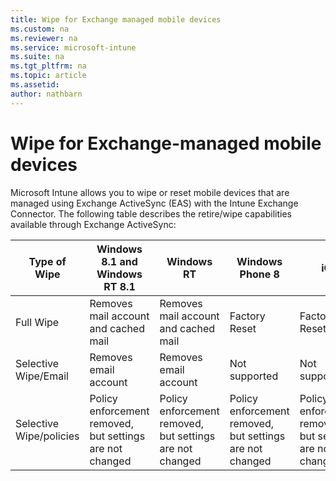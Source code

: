 ```yaml
---
title: Wipe for Exchange managed mobile devices
ms.custom: na
ms.reviewer: na
ms.service: microsoft-intune
ms.suite: na
ms.tgt_pltfrm: na
ms.topic: article
ms.assetid:
author: nathbarn
---
```


# Wipe for Exchange-managed mobile devices
Microsoft Intune allows you to wipe or reset mobile devices that are managed using Exchange ActiveSync (EAS) with the Intune Exchange Connector. The following table describes the retire/wipe capabilities available through Exchange ActiveSync:

|Type of Wipe|Windows 8.1 and Windows RT 8.1|Windows RT|Windows Phone 8|iOS|Android|
|----------------|----------------------------------|--------------|-------------------|-------|-----------|
|Full Wipe|Removes mail account and cached mail|Removes mail account and cached mail|Factory Reset|Factory Reset|Factory Reset|
|Selective Wipe/Email|Removes email account|Removes email account|Not supported|Not supported|Not supported|
|Selective Wipe/policies|Policy enforcement removed, but settings are not changed|Policy enforcement removed, but settings are not changed|Policy enforcement removed, but settings are not changed|Policy enforcement removed, but  settings are not changed|Policy enforcement removed, but settings are not changed|

